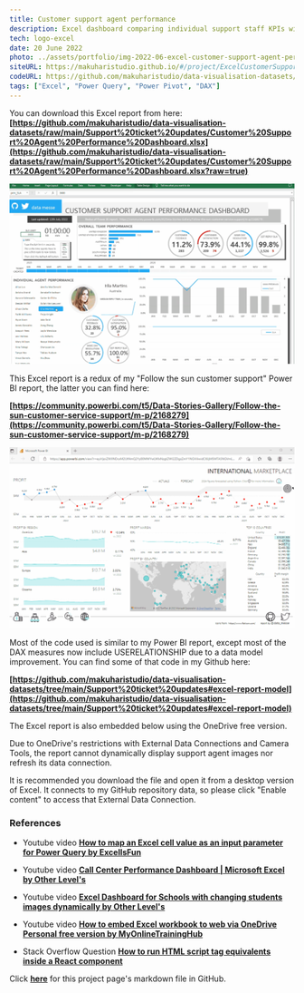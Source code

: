 ```yaml
---
title: Customer support agent performance
description: Excel dashboard comparing individual support staff KPIs with a cell filter into Power Query that dynamically displays photos.
tech: logo-excel
date: 20 June 2022
photo: ../assets/portfolio/img-2022-06-excel-customer-support-agent-performance.gif
siteURL: https://makuharistudio.github.io/#/project/ExcelCustomerSupportAgentPerformance
codeURL: https://github.com/makuharistudio/data-visualisation-datasets/tree/main/Support%20ticket%20updates
tags: ["Excel", "Power Query", "Power Pivot", "DAX"]
---
```


You can download this Excel report from here:
**[https://github.com/makuharistudio/data-visualisation-datasets/raw/main/Support%20ticket%20updates/Customer%20Support%20Agent%20Performance%20Dashboard.xlsx](https://github.com/makuharistudio/data-visualisation-datasets/raw/main/Support%20ticket%20updates/Customer%20Support%20Agent%20Performance%20Dashboard.xlsx?raw=true)**

![Animated preview of project](/src/assets/portfolio/img-2022-06-excel-customer-support-agent-performance.gif)

This Excel report is a redux of my "Follow the sun customer support" Power BI report, the latter you can find here:

**[https://community.powerbi.com/t5/Data-Stories-Gallery/Follow-the-sun-customer-service-support/m-p/2168279](https://community.powerbi.com/t5/Data-Stories-Gallery/Follow-the-sun-customer-service-support/m-p/2168279)**

![Animated preview of Power BI version](/src/assets/portfolio/img-2022-04-power-bi-international-marketplace-python-deneb.gif)

Most of the code used is similar to my Power BI report, except most of the DAX measures now include USERELATIONSHIP due to a data model improvement. You can find some of that code in my Github here:

**[https://github.com/makuharistudio/data-visualisation-datasets/tree/main/Support%20ticket%20updates#excel-report-model](https://github.com/makuharistudio/data-visualisation-datasets/tree/main/Support%20ticket%20updates#excel-report-model)**

The Excel report is also embedded below using the OneDrive free version.

Due to OneDrive's restrictions with External Data Connections and Camera Tools, the report cannot dynamically display support agent images nor refresh its data connection.

It is recommended you download the file and open it from a desktop version of Excel. It connects to my GitHub repository data, so please click "Enable content" to access that External Data Connection.


### References

* Youtube video **[How to map an Excel cell value as an input parameter for Power Query by ExcelIsFun](https://www.youtube.com/watch?v=gK2yBpiITv)**

* Youtube video **[Call Center Performance Dashboard | Microsoft Excel by Other Level's](https://www.youtube.com/watch?v=6qOL69bIQz8)**

* Youtube video **[Excel Dashboard for Schools with changing students images dynamically by Other Level's](https://www.youtube.com/watch?v=T4sZSXdQ4Vg&t=1395s)**

* Youtube video **[How to embed Excel workbook to web via OneDrive Personal free version by MyOnlineTrainingHub](https://www.youtube.com/watch?v=uvA-U9FKgPw&t=385s)**

* Stack Overflow Question **[How to run HTML script tag equivalents inside a React component](https://stackoverflow.com/questions/34424845/adding-script-tag-to-react-jsx)**


Click **[here](https://github.com/makuharistudio/makuharistudio.github.io/tree/main/src/markdown/projects/2022-06-20.md)** for this project page's markdown file in GitHub.